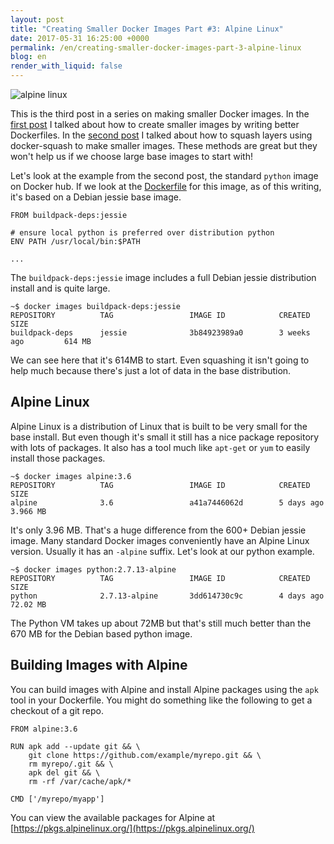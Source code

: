 ```yaml
---
layout: post
title: "Creating Smaller Docker Images Part #3: Alpine Linux"
date: 2017-05-31 16:25:00 +0000
permalink: /en/creating-smaller-docker-images-part-3-alpine-linux
blog: en
render_with_liquid: false
---
```


<img alt="alpine linux" title="alpine linux" class="align-center" src="https://storage.googleapis.com/static.ianlewis.org/prod/img/761/alpinelinux-logo.png">

This is the third post in a series on making smaller Docker images. In the [first post](/en/creating-smaller-docker-images) I talked about how to create smaller images by writing better Dockerfiles. In the [second post](/en/creating-smaller-docker-images-part2) I talked about how to squash layers using docker-squash to make smaller images. These methods are great but they won't help us if we choose large base images to start with!

Let's look at the example from the second post, the standard `python` image on Docker hub. If we look at the [Dockerfile](https://github.com/docker-library/python/blob/cd1f11aa745a05ddf6329678d5b12a097084681b/2.7/Dockerfile) for this image, as of this writing, it's based on a Debian jessie base image. 

```docker
FROM buildpack-deps:jessie

# ensure local python is preferred over distribution python
ENV PATH /usr/local/bin:$PATH

...
```

The `buildpack-deps:jessie` image includes a full Debian jessie distribution install and is quite large.

```console
~$ docker images buildpack-deps:jessie
REPOSITORY          TAG                 IMAGE ID            CREATED             SIZE
buildpack-deps      jessie              3b84923989a0        3 weeks ago         614 MB
```

We can see here that it's 614MB to start. Even squashing it isn't going to help much because there's just a lot of data in the base distribution.

## Alpine Linux

Alpine Linux is a distribution of Linux that is built to be very small for the base install. But even though it's small it still has a nice package repository with lots of packages. It also has a tool much like `apt-get` or `yum` to easily install those packages.

```console
~$ docker images alpine:3.6
REPOSITORY          TAG                 IMAGE ID            CREATED             SIZE
alpine              3.6                 a41a7446062d        5 days ago          3.966 MB
```

It's only 3.96 MB. That's a huge difference from the 600+ Debian jessie image. Many standard Docker images conveniently have an Alpine Linux version. Usually it has an `-alpine` suffix. Let's look at our python example.

```console
~$ docker images python:2.7.13-alpine
REPOSITORY          TAG                 IMAGE ID            CREATED             SIZE
python              2.7.13-alpine       3dd614730c9c        4 days ago          72.02 MB
```

The Python VM takes up about 72MB but that's still much better than the 670 MB for the Debian based python image.

## Building Images with Alpine

You can build images with Alpine and install Alpine packages using the `apk` tool in your Dockerfile. You might do something like the following to get a checkout of a git repo.

```docker
FROM alpine:3.6

RUN apk add --update git && \
    git clone https://github.com/example/myrepo.git && \
    rm myrepo/.git && \
    apk del git && \
    rm -rf /var/cache/apk/*

CMD ['/myrepo/myapp']
```

You can view the available packages for Alpine at [https://pkgs.alpinelinux.org/](https://pkgs.alpinelinux.org/)